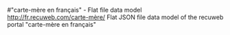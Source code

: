 #"carte-mère en français" - Flat file data model
http://fr.recuweb.com/carte-mère/
Flat JSON file data model of the recuweb portal "carte-mère en français"
